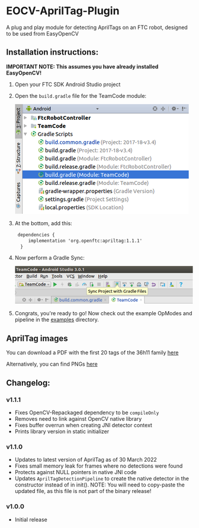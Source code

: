 # EOCV-AprilTag-Plugin

A plug and play module for detecting AprilTags on an FTC robot, designed to be used from EasyOpenCV

## Installation instructions:

**IMPORTANT NOTE: This assumes you have already installed EasyOpenCV!**

1. Open your FTC SDK Android Studio project

2. Open the `build.gradle` file for the TeamCode module:

    ![img-here](doc/images/teamcode-gradle.png)

3. At the bottom, add this:

        dependencies {
            implementation 'org.openftc:apriltag:1.1.1'
         }

4. Now perform a Gradle Sync:

    ![img-here](doc/images/gradle-sync.png)

5. Congrats, you're ready to go! Now check out the example OpModes and pipeline in the [examples](https://github.com/OpenFTC/EOCV-AprilTag-Plugin/tree/master/examples/src/main/java/org/firstinspires/ftc/teamcode) directory.

## AprilTag images

You can download a PDF with the first 20 tags of the 36h11 family [here](https://www.dotproduct3d.com/uploads/8/5/1/1/85115558/apriltags1-20.pdf)

Alternatively, you can find PNGs [here](https://github.com/AprilRobotics/apriltag-imgs/tree/master/tag36h11)

## Changelog:

### v1.1.1

 - Fixes OpenCV-Repackaged dependency to be `compileOnly`
 - Removes need to link against OpenCV native library
 - Fixes buffer overrun when creating JNI detector context
 - Prints library version in static initializer

### v1.1.0

 - Updates to latest version of AprilTag as of 30 March 2022
 - Fixes small memory leak for frames where no detections were found
 - Protects against NULL pointers in native JNI code
 - Updates `AprilTagDetectionPipeline` to create the native detector in the constructor instead of in init(). NOTE: You will need to copy-paste the updated file, as this file is not part of the binary release!

### v1.0.0

 - Initial release
